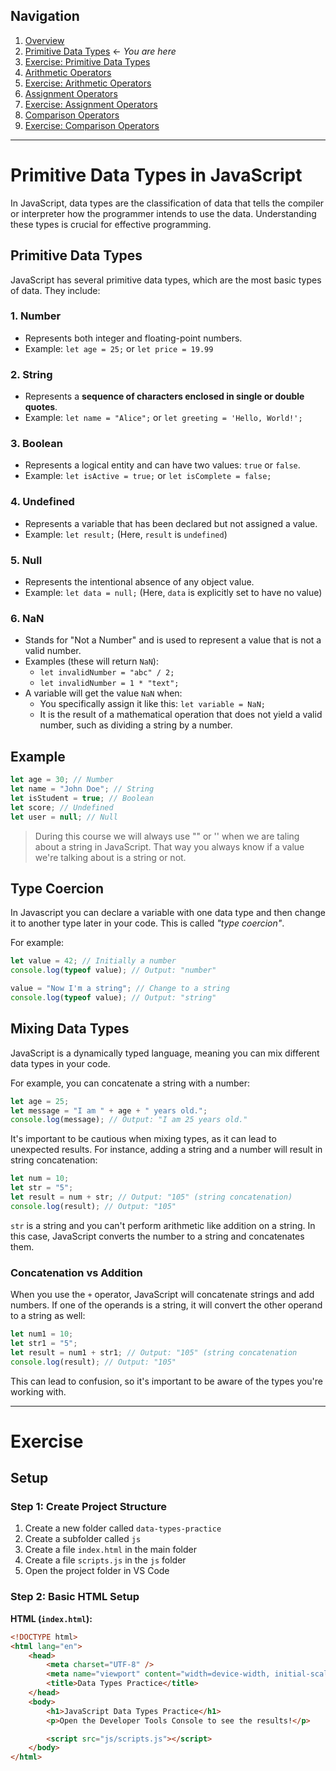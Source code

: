 ## Navigation

1. [Overview](readme.md)
2. [Primitive Data Types](./01-js-primitive-data-types.md) ← _You are here_
3. [Exercise: Primitive Data Types](./02-exercise-primitive-data-types.md)
4. [Arithmetic Operators](./03-js-arithmetic-operators.md)
5. [Exercise: Arithmetic Operators](./04-exercise-arithmetic-operators.md)
6. [Assignment Operators](./05-js-assignment-operators.md)
7. [Exercise: Assignment Operators](./06-exercise-assignment-operators.md)
8. [Comparison Operators](./07-js-comparison-operators.md)
9. [Exercise: Comparison Operators](./08-exercise-comparison-operators.md)

---

# Primitive Data Types in JavaScript

In JavaScript, data types are the classification of data that tells the compiler or interpreter how the programmer intends to use the data. Understanding these types is crucial for effective programming.

## Primitive Data Types

JavaScript has several primitive data types, which are the most basic types of data. They include:

### 1. Number

-   Represents both integer and floating-point numbers.
-   Example: `let age = 25;` or `let price = 19.99`

### 2. String

-   Represents a **sequence of characters enclosed in single or double quotes**.
-   Example: `let name = "Alice";` or `let greeting = 'Hello, World!';`

### 3. Boolean

-   Represents a logical entity and can have two values: `true` or `false`.
-   Example: `let isActive = true;` or `let isComplete = false;`

### 4. Undefined

-   Represents a variable that has been declared but not assigned a value.
-   Example: `let result;` (Here, `result` is `undefined`)

### 5. Null

-   Represents the intentional absence of any object value.
-   Example: `let data = null;` (Here, `data` is explicitly set to have no value)

### 6. NaN

-   Stands for "Not a Number" and is used to represent a value that is not a valid number.
-   Examples (these will return `NaN`):
    -   `let invalidNumber = "abc" / 2;`
    -   `let invalidNumber = 1 * "text";`
-   A variable will get the value `NaN` when:
    -   You specifically assign it like this: `let variable = NaN;`
    -   It is the result of a mathematical operation that does not yield a valid number, such as dividing a string by a number.

## Example

```javascript
let age = 30; // Number
let name = "John Doe"; // String
let isStudent = true; // Boolean
let score; // Undefined
let user = null; // Null
```

> During this course we will always use "" or '' when we are taling about a string in JavaScript. That way you always know if a value we're talking about is a string or not.

## Type Coercion

In Javascript you can declare a variable with one data type and then change it to another type later in your code. This is called _"type coercion"_.

For example:

```javascript
let value = 42; // Initially a number
console.log(typeof value); // Output: "number"

value = "Now I'm a string"; // Change to a string
console.log(typeof value); // Output: "string"
```

## Mixing Data Types

JavaScript is a dynamically typed language, meaning you can mix different data types in your code.

For example, you can concatenate a string with a number:

```javascript
let age = 25;
let message = "I am " + age + " years old.";
console.log(message); // Output: "I am 25 years old."
```

It's important to be cautious when mixing types, as it can lead to unexpected results. For instance, adding a string and a number will result in string concatenation:

```javascript
let num = 10;
let str = "5";
let result = num + str; // Output: "105" (string concatenation)
console.log(result); // Output: "105"
```

`str` is a string and you can't perform arithmetic like addition on a string. In this case, JavaScript converts the number to a string and concatenates them.

### Concatenation vs Addition

When you use the `+` operator, JavaScript will concatenate strings and add numbers. If one of the operands is a string, it will convert the other operand to a string as well:

```javascript
let num1 = 10;
let str1 = "5";
let result = num1 + str1; // Output: "105" (string concatenation
console.log(result); // Output: "105"
```

This can lead to confusion, so it's important to be aware of the types you're working with.

---

# Exercise

## Setup

### Step 1: Create Project Structure

1. Create a new folder called `data-types-practice`
2. Create a subfolder called `js`
3. Create a file `index.html` in the main folder
4. Create a file `scripts.js` in the `js` folder
5. Open the project folder in VS Code

### Step 2: Basic HTML Setup

**HTML (`index.html`):**

```html
<!DOCTYPE html>
<html lang="en">
    <head>
        <meta charset="UTF-8" />
        <meta name="viewport" content="width=device-width, initial-scale=1.0" />
        <title>Data Types Practice</title>
    </head>
    <body>
        <h1>JavaScript Data Types Practice</h1>
        <p>Open the Developer Tools Console to see the results!</p>

        <script src="js/scripts.js"></script>
    </body>
</html>
```
